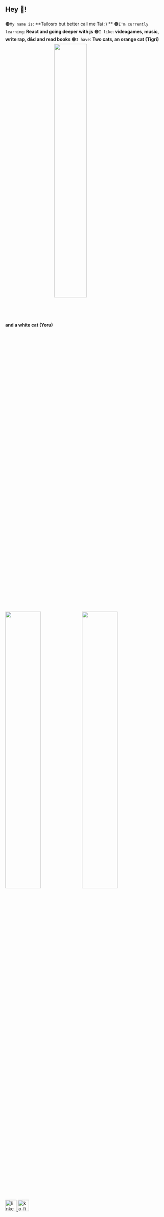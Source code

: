 <h2 align="left">Hey 👋!</h2>

###

🟠`My name is`: **Tailosrx but better call me Tai :) **
🟠`I'm currently learning`: **React and going deeper with js**
🟠`I like`: **videogames, music, write rap, d&d and read books**
🟠`I have`: **Two cats, an orange cat (Tigri) and a white cat (Yoru)**
<img src="https://i.imgur.com/YBxc3aC.jpeg" align="center" width="45%">


<img src="https://github-readme-stats.vercel.app/api?username=Tailosrx&theme=tokyonight"  align="left" width="47%"/>
<img src="https://github-readme-stats.vercel.app/api/top-langs/?username=Tailosrx" align="left" width="47%"/>


###

<div align="left">
  <a href="https://www.linkedin.com/in/kevin-jim%C3%A9nez-fern%C3%A1ndez-97a72220b/" target="_blank">
    <img src="https://img.shields.io/static/v1?message=LinkedIn&logo=linkedin&label=&color=0077B5&logoColor=white&labelColor=&style=for-the-badge" height="35" alt="linkedin logo" />
  </a>
  <a href="https://ko-fi.com/tailosrx_" target="_blank">
    <img src="https://img.shields.io/static/v1?message=Ko-fi&logo=ko-fi&label=&color=F16061&logoColor=white&labelColor=&style=for-the-badge" height="35" alt="ko-fi logo" />
  </a>
</div>


###

<br clear="both">



###
